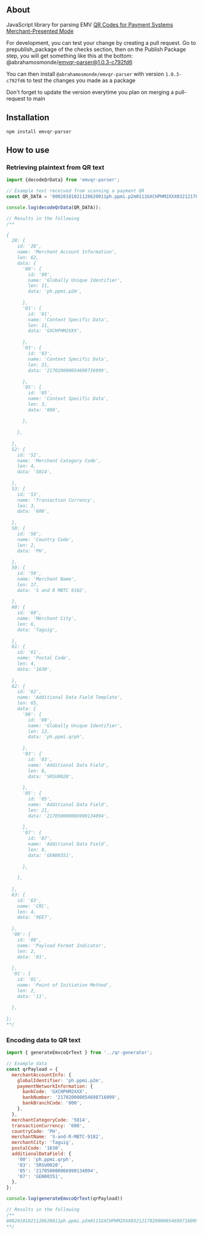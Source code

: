 ## About
JavaScript library for parsing EMV [QR Codes for Payment Systems Merchant-Presented Mode](https://www.emvco.com/specifications/emv-qr-code-specification-for-payment-systems-emv-qrcps-merchant-presented-mode/)

For development, you can test your change by creating a pull request. Go to prepublish_package of the checks section, then on the Publish Package step, you will get something like this at the bottom: @abrahamosmonde/emvqr-parser@1.0.3-c792fd6

You can then install `@abrahamosmonde/emvqr-parser` with version `1.0.3-c792fd6` to test the changes you made as a package

Don't forget to update the version everytime you plan on merging a pull-request to main

## Installation
```
npm install emvqr-parser
```

## How to use
### Retrieving plaintext from QR text
```javascript
import {decodeQrData} from 'emvqr-parser';

// Example text received from scanning a payment QR
const QR_DATA = '00020101021128620011ph.ppmi.p2m0111GXCHPHM2XXX032121702000005469871609905030005204581453036085802PH5917S and R MBTC 91826006Taguig6104163062650012ph.ppmi.qrph0308SRSU002005212170500000669901340940708GEN0035163049EE7';

console.log(decodeQrData(QR_DATA));

// Results in the following
/**

{
  28: {
    id: '28',
    name: 'Merchant Account Information',
    len: 62,
    data: {
      '00': {
        id: '00',
        name: 'Globally Unique Identifier',
        len: 11,
        data: 'ph.ppmi.p2m',
        
      },
      '01': {
        id: '01',
        name: 'Context Specific Data',
        len: 11,
        data: 'GXCHPHM2XXX',
        
      },
      '03': {
        id: '03',
        name: 'Context Specific Data',
        len: 21,
        data: '217020000054698716099',
        
      },
      '05': {
        id: '05',
        name: 'Context Specific Data',
        len: 3,
        data: '000',
        
      },
      
    },
    
  },
  52: {
    id: '52',
    name: 'Merchant Category Code',
    len: 4,
    data: '5814',
    
  },
  53: {
    id: '53',
    name: 'Transaction Currency',
    len: 3,
    data: '608',
    
  },
  58: {
    id: '58',
    name: 'Country Code',
    len: 2,
    data: 'PH',
    
  },
  59: {
    id: '59',
    name: 'Merchant Name',
    len: 17,
    data: 'S and R MBTC 9182',
    
  },
  60: {
    id: '60',
    name: 'Merchant City',
    len: 6,
    data: 'Taguig',
    
  },
  61: {
    id: '61',
    name: 'Postal Code',
    len: 4,
    data: '1630',
    
  },
  62: {
    id: '62',
    name: 'Additional Data Field Template',
    len: 65,
    data: {
      '00': {
        id: '00',
        name: 'Globally Unique Identifier',
        len: 12,
        data: 'ph.ppmi.qrph',
        
      },
      '03': {
        id: '03',
        name: 'Additional Data Field',
        len: 8,
        data: 'SRSU0020',
        
      },
      '05': {
        id: '05',
        name: 'Additional Data Field',
        len: 21,
        data: '217050000066990134094',
        
      },
      '07': {
        id: '07',
        name: 'Additional Data Field',
        len: 8,
        data: 'GEN00351',
        
      },
      
    },
    
  },
  63: {
    id: '63',
    name: 'CRC',
    len: 4,
    data: '9EE7',
    
  },
  '00': {
    id: '00',
    name: 'Payload Format Indicator',
    len: 2,
    data: '01',
    
  },
  '01': {
    id: '01',
    name: 'Point of Initiation Method',
    len: 2,
    data: '11',
    
  },
  
};
**/
```

### Encoding data to QR text
```javascript
import { generateEmvcoQrText } from '../qr-generator';

// Example data
const qrPayload = {
  merchantAccountInfo: {
    globalIdentifier: 'ph.ppmi.p2m',
    paymentNetworkInformation: {
      bankCode: 'GXCHPHM2XXX',
      bankNumber: '217020000054698716099',
      bankBranchCode: '000',
    },
  },
  merchantCategoryCode: '5814',
  transactionCurrency: '608',
  countryCode: 'PH',
  merchantName: 'S-and-R-MBTC-9182',
  merchantCity: 'Taguig',
  postalCode: '1630',
  additionalDataField: {
    '00': 'ph.ppmi.qrph',
    '03': 'SRSU0020',
    '05': '217050000066990134094',
    '07': 'GEN00351',
  },
};

console.log(generateEmvcoQrText(qrPayload))

// Results in the following
/**
00020101021128620011ph.ppmi.p2m0111GXCHPHM2XXX032121702000005469871609905030005204581453036085802PH5917S-and-R-MBTC-91826006Taguig6104163062650012ph.ppmi.qrph0308SRSU002005212170500000669901340940708GEN003516304BF2B
**/
```